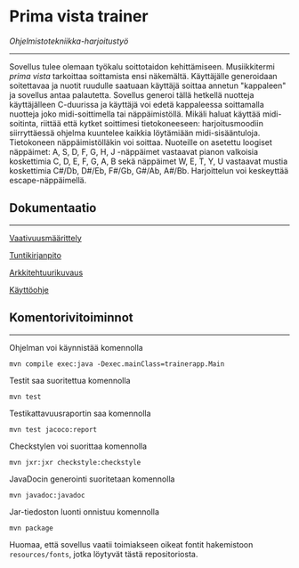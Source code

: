 # Prima vista trainer
_Ohjelmistotekniikka-harjoitustyö_

---

Sovellus tulee olemaan työkalu soittotaidon kehittämiseen. Musiikkitermi _prima vista_ tarkoittaa soittamista ensi näkemältä.
Käyttäjälle generoidaan soitettavaa ja nuotit ruudulle saatuaan käyttäjä soittaa annetun "kappaleen" ja sovellus antaa palautetta.
Sovellus generoi tällä hetkellä nuotteja käyttäjälleen C-duurissa ja käyttäjä voi edetä kappaleessa soittamalla nuotteja joko midi-soittimella tai näppäimistöllä.
Mikäli haluat käyttää midi-soitinta, riittää että kytket soittimesi tietokoneeseen: harjoitusmoodiin siirryttäessä ohjelma kuuntelee kaikkia löytämiään midi-sisääntuloja.
Tietokoneen näppäimistölläkin voi soittaa. Nuoteille on asetettu loogiset näppäimet: A, S, D, F, G, H, J -näppäimet vastaavat pianon valkoisia koskettimia C, D, E, F, G, A, B sekä näppäimet W, E, T, Y, U vastaavat mustia koskettimia C#/Db, D#/Eb, F#/Gb, G#/Ab, A#/Bb. Harjoittelun voi keskeyttää escape-näppäimellä.

## Dokumentaatio

---

[Vaativuusmäärittely](/dokumentaatio/vaatimusmaarittely.md)

[Tuntikirjanpito](/dokumentaatio/tuntikirjanpito.md)

[Arkkitehtuurikuvaus](/dokumentaatio/arkkitehtuuri.md)

[Käyttöohje](/dokumentaatio/kayttoohje.md)

## Komentorivitoiminnot

---

Ohjelman voi käynnistää komennolla

```
mvn compile exec:java -Dexec.mainClass=trainerapp.Main
```

Testit saa suoritettua komennolla
```
mvn test
```

Testikattavuusraportin saa komennolla
```
mvn test jacoco:report
```

Checkstylen voi suorittaa komennolla
```
mvn jxr:jxr checkstyle:checkstyle
```

JavaDocin generointi suoritetaan komennolla
```
mvn javadoc:javadoc
```

Jar-tiedoston luonti onnistuu komennolla 
```
mvn package
```
Huomaa, että sovellus vaatii toimiakseen oikeat fontit hakemistoon `resources/fonts`, jotka löytyvät tästä repositoriosta.


